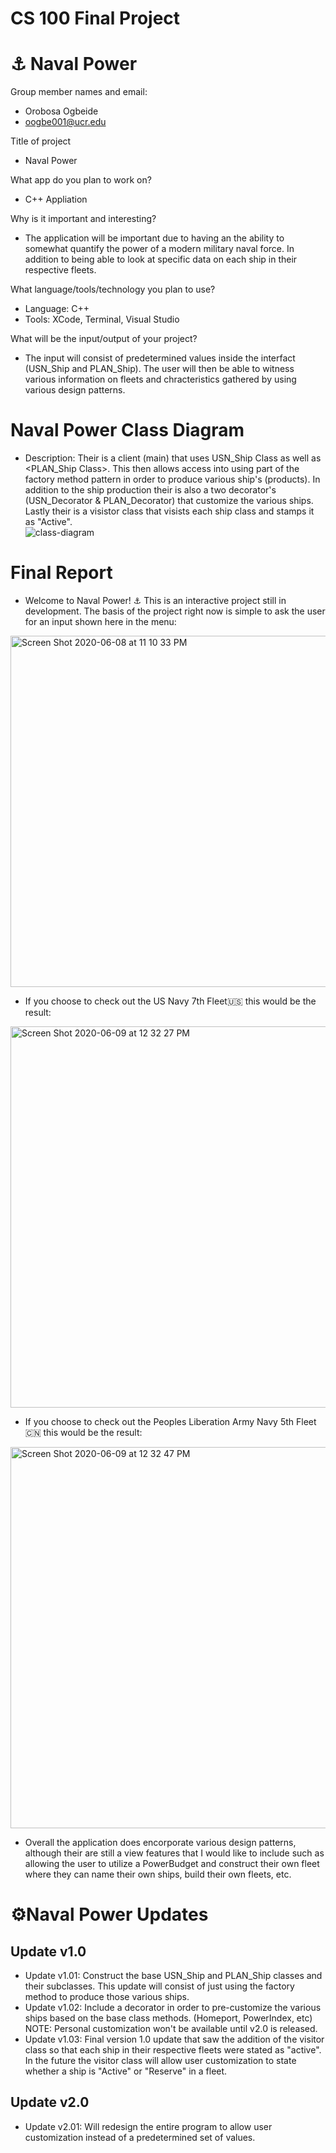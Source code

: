 # CS 100 Final Project
# ⚓️ Naval Power


Group member names and email:
- Orobosa Ogbeide 
- oogbe001@ucr.edu



Title of project
- Naval Power

What app do you plan to work on? 
- C++ Appliation 

Why is it important and interesting?
- The application will be important due to having an the ability to somewhat quantify the power of a modern military naval force. In addition to being able to look at specific data on each ship in their respective fleets.  

What language/tools/technology you plan to use?
- Language: C++
- Tools: XCode, Terminal, Visual Studio 

What will be the input/output of your project?
- The input will consist of predetermined values inside the interfact (USN_Ship and PLAN_Ship). The user will then be able to witness various information on fleets and chracteristics gathered by using various design patterns. 

# Naval Power Class Diagram 
- Description: Their is a client (main) that uses USN_Ship Class <Interface> as well as <PLAN_Ship Class>. This then allows access into using part of the factory method pattern in order to produce various ship's (products). In addition to the ship production their is also a two decorator's (USN_Decorator & PLAN_Decorator) that customize the various ships. Lastly their is a visistor class that visists each ship class and stamps it as "Active".  
![class-diagram](https://user-images.githubusercontent.com/41599814/84106088-0ecf1c00-a9cf-11ea-9d28-9e9c8b229d9d.png)

# Final Report 
- Welcome to Naval Power! ⚓️ This is an interactive project still in development. The basis of the project right now is simple to ask the user for an input shown here in the menu: 
<img width="562" alt="Screen Shot 2020-06-08 at 11 10 33 PM" src="https://user-images.githubusercontent.com/41599814/84112293-5066c380-a9dd-11ea-951d-f6e5cee51926.png">

- If you choose to check out the US Navy 7th Fleet🇺🇸 this would be the result: 
<img width="610" alt="Screen Shot 2020-06-09 at 12 32 27 PM" src="https://user-images.githubusercontent.com/41599814/84191469-61e7b400-aa4d-11ea-952e-0541fc83712f.png">

- If you choose to check out the Peoples Liberation Army Navy 5th Fleet🇨🇳 this would be the result: 
<img width="610" alt="Screen Shot 2020-06-09 at 12 32 47 PM" src="https://user-images.githubusercontent.com/41599814/84191523-7461ed80-aa4d-11ea-9e6b-1679a4dc77fc.png">




- Overall the application does encorporate various design patterns, although their are still a view features that I would like to include such as allowing the user to utilize a PowerBudget and construct their own fleet where they can name their own ships, build their own fleets, etc. 


# ⚙️Naval Power Updates
## Update v1.0
- Update v1.01: Construct the base USN_Ship and PLAN_Ship classes and their subclasses. This update will consist of just using the factory method to produce those various ships. 
- Update v1.02: Include a decorator in order to pre-customize the various ships based on the base class methods. (Homeport, PowerIndex, etc) NOTE: Personal customization won't be available until v2.0 is released. 
- Update v1.03: Final version 1.0 update that saw the addition of the visitor class so that each ship in their respective fleets were stated as "active". In the future the visitor class will allow user customization to state whether a ship is "Active" or "Reserve" in a fleet.


## Update v2.0
- Update v2.01: Will redesign the entire program to allow user customization instead of a predetermined set of values. 

